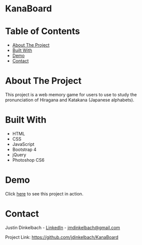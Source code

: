 # KanaBoard

<h1>Table of Contents</h1>
  <ul>
  <li><a href="#about">About The Project</a></li>
  <li><a href="#tools">Built With</a></li>
  <li><a href="#demo">Demo</a></li>
  <li><a href="#contact">Contact</a></li>
  </ul>
<h1 id="about">About The Project</h1>
<p>This project is a web memory game for users to use to study the pronunciation of Hiragana and Katakana (Japanese alphabets).<p>
<h1 id="tools">Built With</h1>
  <ul>
    <li>HTML</li>
    <li>CSS</li>
    <li>JavaScript</li>
    <li>Bootstrap 4</li>
    <li>jQuery</li>
    <li>Photoshop CS6</li>
  </ul>
 <h1 id="demo">Demo</h1>
   <p>Click <a href="https://jdinkelbach.github.io/KanaBoard/">here</a> to see this project in action.</p>
 <h1 id="contact">Contact</h1>
   <p>Justin Dinkelbach - <a href="https://www.linkedin.com/in/justin-dinkelbach/">LinkedIn</a> - <a href="mailto:jmdinkelbach@gmail.com">jmdinkelbach@gmail.com</a><p>
   <p>Project Link: <a href="https://github.com/jdinkelbach/KanaBoard">https://github.com/jdinkelbach/KanaBoard</a>
